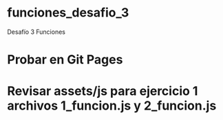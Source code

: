 # funciones_desafio_3
Desafío 3 Funciones

# Probar en Git Pages 

# Revisar assets/js para ejercicio 1 archivos 1_funcion.js y 2_funcion.js

